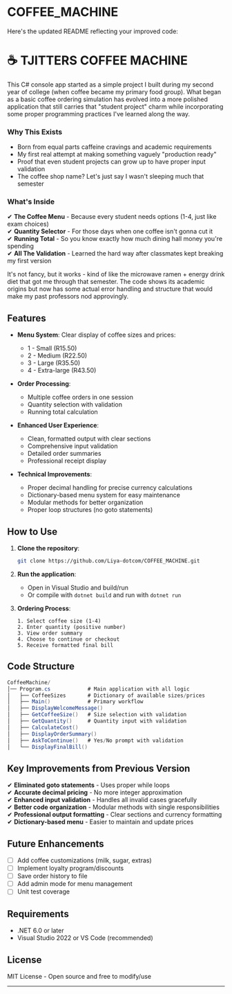 # COFFEE_MACHINE
Here's the updated README reflecting your improved code:

# ☕ TJITTERS COFFEE MACHINE

This C# console app started as a simple project I built during my second year of college (when coffee became my primary food group). What began as a basic coffee ordering simulation has evolved into a more polished application that still carries that "student project" charm while incorporating some proper programming practices I've learned along the way.  

### Why This Exists  
- Born from equal parts caffeine cravings and academic requirements  
- My first real attempt at making something vaguely "production ready"  
- Proof that even student projects can grow up to have proper input validation  
- The coffee shop name? Let's just say I wasn't sleeping much that semester  

### What's Inside  
✔ **The Coffee Menu** - Because every student needs options (1-4, just like exam choices)  
✔ **Quantity Selector** - For those days when one coffee isn't gonna cut it  
✔ **Running Total** - So you know exactly how much dining hall money you're spending  
✔ **All The Validation** - Learned the hard way after classmates kept breaking my first version  

It's not fancy, but it works - kind of like the microwave ramen + energy drink diet that got me through that semester. The code shows its academic origins but now has some actual error handling and structure that would make my past professors nod approvingly.  

## Features

- **Menu System**: Clear display of coffee sizes and prices:
  - 1 - Small (R15.50)
  - 2 - Medium (R22.50)
  - 3 - Large (R35.50)
  - 4 - Extra-large (R43.50)

- **Order Processing**:
  - Multiple coffee orders in one session
  - Quantity selection with validation
  - Running total calculation

- **Enhanced User Experience**:
  - Clean, formatted output with clear sections
  - Comprehensive input validation
  - Detailed order summaries
  - Professional receipt display

- **Technical Improvements**:
  - Proper decimal handling for precise currency calculations
  - Dictionary-based menu system for easy maintenance
  - Modular methods for better organization
  - Proper loop structures (no goto statements)

## How to Use

1. **Clone the repository**:
   ```bash
   git clone https://github.com/Liya-dotcom/COFFEE_MACHINE.git
   ```

2. **Run the application**:
   - Open in Visual Studio and build/run
   - Or compile with `dotnet build` and run with `dotnet run`

3. **Ordering Process**:
   ```
   1. Select coffee size (1-4)
   2. Enter quantity (positive number)
   3. View order summary
   4. Choose to continue or checkout
   5. Receive formatted final bill
   ```

## Code Structure

```csharp
CoffeeMachine/
│── Program.cs            # Main application with all logic
│   ├── CoffeeSizes       # Dictionary of available sizes/prices
│   ├── Main()            # Primary workflow
│   ├── DisplayWelcomeMessage()
│   ├── GetCoffeeSize()   # Size selection with validation
│   ├── GetQuantity()     # Quantity input with validation
│   ├── CalculateCost()
│   ├── DisplayOrderSummary()
│   ├── AskToContinue()   # Yes/No prompt with validation
│   └── DisplayFinalBill()
```

## Key Improvements from Previous Version

✔ **Eliminated goto statements** - Uses proper while loops  
✔ **Accurate decimal pricing** - No more integer approximation  
✔ **Enhanced input validation** - Handles all invalid cases gracefully  
✔ **Better code organization** - Modular methods with single responsibilities  
✔ **Professional output formatting** - Clear sections and currency formatting  
✔ **Dictionary-based menu** - Easier to maintain and update prices  

## Future Enhancements

- [ ] Add coffee customizations (milk, sugar, extras)
- [ ] Implement loyalty program/discounts
- [ ] Save order history to file
- [ ] Add admin mode for menu management
- [ ] Unit test coverage

## Requirements

- .NET 6.0 or later
- Visual Studio 2022 or VS Code (recommended)

## License

MIT License - Open source and free to modify/use

---

   
